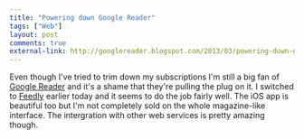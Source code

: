 ```yaml
---
title: "Powering down Google Reader"
tags: ["Web"]
layout: post
comments: true
external-link: http://googlereader.blogspot.com/2013/03/powering-down-google-reader.html
---
```


Even though I've tried to trim down my subscriptions I'm still a big fan of [Google Reader](ww.google.com/reader "Google Reader") and it's a shame that they're pulling the plug on it. I switched to [Feedly](http://www.feedly.com/home) earlier today and it seems to do the job fairly well. The iOS app is beautiful too but I'm not completely sold on the whole magazine-like interface. The intergration with other web services is pretty amazing though.
